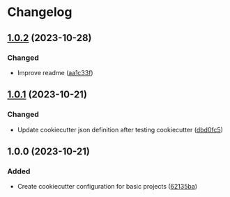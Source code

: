# Changelog

## [1.0.2](https://github.com/simao-ferreira/cookiecutter-base/compare/v1.0.1...v1.0.2) (2023-10-28)


### Changed

* Improve readme ([aa1c33f](https://github.com/simao-ferreira/cookiecutter-base/commit/aa1c33f82db7c81e27ecda6a5935f24e00a4dec9))

## [1.0.1](https://github.com/simao-ferreira/cookiecutter-base/compare/v1.0.0...v1.0.1) (2023-10-21)


### Changed

* Update cookiecutter json definition after testing cookiecutter ([dbd0fc5](https://github.com/simao-ferreira/cookiecutter-base/commit/dbd0fc5cd54421255212e82c464b7021ae8cf10a))

## 1.0.0 (2023-10-21)


### Added

* Create cookiecutter configuration for basic projects ([62135ba](https://github.com/simao-ferreira/cookiecutter-base/commit/62135baadeba618bcc5a41496eed28cdc64d37f3))
